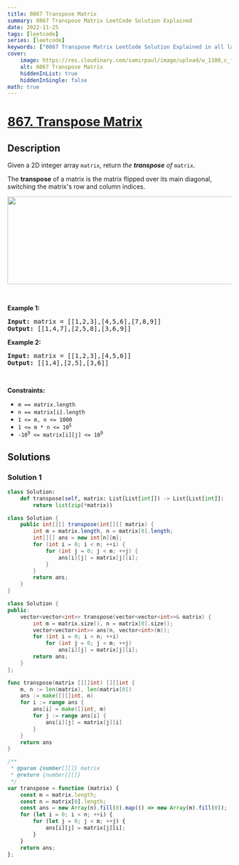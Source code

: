 ```yaml
---
title: 0867 Transpose Matrix
summary: 0867 Transpose Matrix LeetCode Solution Explained
date: 2022-11-25
tags: [leetcode]
series: [leetcode]
keywords: ["0867 Transpose Matrix LeetCode Solution Explained in all languages", "0867 Transpose Matrix", "LeetCode", "leetcode solution in Python3 C++ Java Go PHP Ruby Swift TypeScript Rust C# JavaScript C", "GeeksforGeeks", "InterviewBit", "Coding Ninjas", "HackerRank", "HackerEarth", "CodeChef", "TopCoder", "AlgoExpert", "freeCodeCamp", "Codeforces", "GitHub", "AtCoder", "Samir Paul"]
cover:
    image: https://res.cloudinary.com/samirpaul/image/upload/w_1100,c_fit,co_rgb:FFFFFF,l_text:Arial_75_bold:0867 Transpose Matrix - Solution Explained/problem-solving.webp
    alt: 0867 Transpose Matrix
    hiddenInList: true
    hiddenInSingle: false
math: true
---
```



# [867. Transpose Matrix](https://leetcode.com/problems/transpose-matrix)


## Description

<p>Given a 2D integer array <code>matrix</code>, return <em>the <strong>transpose</strong> of</em> <code>matrix</code>.</p>

<p>The <strong>transpose</strong> of a matrix is the matrix flipped over its main diagonal, switching the matrix&#39;s row and column indices.</p>

<p><img alt="" src="https://spcdn.pages.dev/leetcode/problems/0867.Transpose%20Matrix/images/hint_transpose.png" style="width: 600px; height: 197px;" /></p>

<p>&nbsp;</p>
<p><strong class="example">Example 1:</strong></p>

<pre>
<strong>Input:</strong> matrix = [[1,2,3],[4,5,6],[7,8,9]]
<strong>Output:</strong> [[1,4,7],[2,5,8],[3,6,9]]
</pre>

<p><strong class="example">Example 2:</strong></p>

<pre>
<strong>Input:</strong> matrix = [[1,2,3],[4,5,6]]
<strong>Output:</strong> [[1,4],[2,5],[3,6]]
</pre>

<p>&nbsp;</p>
<p><strong>Constraints:</strong></p>

<ul>
	<li><code>m == matrix.length</code></li>
	<li><code>n == matrix[i].length</code></li>
	<li><code>1 &lt;= m, n &lt;= 1000</code></li>
	<li><code>1 &lt;= m * n &lt;= 10<sup>5</sup></code></li>
	<li><code>-10<sup>9</sup> &lt;= matrix[i][j] &lt;= 10<sup>9</sup></code></li>
</ul>

## Solutions

### Solution 1

<!-- tabs:start -->

```python
class Solution:
    def transpose(self, matrix: List[List[int]]) -> List[List[int]]:
        return list(zip(*matrix))
```

```java
class Solution {
    public int[][] transpose(int[][] matrix) {
        int m = matrix.length, n = matrix[0].length;
        int[][] ans = new int[n][m];
        for (int i = 0; i < n; ++i) {
            for (int j = 0; j < m; ++j) {
                ans[i][j] = matrix[j][i];
            }
        }
        return ans;
    }
}
```

```cpp
class Solution {
public:
    vector<vector<int>> transpose(vector<vector<int>>& matrix) {
        int m = matrix.size(), n = matrix[0].size();
        vector<vector<int>> ans(n, vector<int>(m));
        for (int i = 0; i < n; ++i)
            for (int j = 0; j < m; ++j)
                ans[i][j] = matrix[j][i];
        return ans;
    }
};
```

```go
func transpose(matrix [][]int) [][]int {
	m, n := len(matrix), len(matrix[0])
	ans := make([][]int, n)
	for i := range ans {
		ans[i] = make([]int, m)
		for j := range ans[i] {
			ans[i][j] = matrix[j][i]
		}
	}
	return ans
}
```

```js
/**
 * @param {number[][]} matrix
 * @return {number[][]}
 */
var transpose = function (matrix) {
    const m = matrix.length;
    const n = matrix[0].length;
    const ans = new Array(n).fill(0).map(() => new Array(m).fill(0));
    for (let i = 0; i < n; ++i) {
        for (let j = 0; j < m; ++j) {
            ans[i][j] = matrix[j][i];
        }
    }
    return ans;
};
```

<!-- tabs:end -->

<!-- end -->
